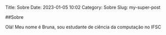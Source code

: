 Title: Sobre
Date: 2023-01-05 10:02
Category: Sobre
Slug: my-super-post

##Sobre

Olá! Meu nome é Bruna, sou estudante de ciência da computação no IFSC 
